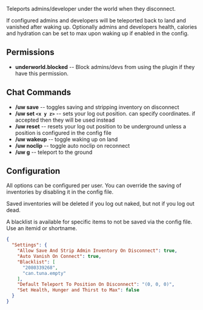 Teleports admins/developer under the world when they disconnect.

If configured admins and developers will be teleported back to land and vanished after waking up.
Optionally admins and developers health, calories and hydration can be set to max upon waking up if enabled in the config.

## Permissions

- **underworld.blocked** -- Block admins/devs from using the plugin if they have this permission.

## Chat Commands

- **/uw save** -- toggles saving and stripping inventory on disconnect
- **/uw set `<x y z>`** -- sets your log out position. can specify coordinates. if accepted then they will be used instead
- **/uw reset** -- resets your log out position to be underground unless a position is configured in the config file
- **/uw wakeup** -- toggle waking up on land
- **/uw noclip** -- toggle auto noclip on reconnect
- **/uw g** -- teleport to the ground

## Configuration

All options can be configured per user. You can override the saving of inventories by disabling it in the config file.

Saved inventories will be deleted if you log out naked, but not if you log out dead.

A blacklist is available for specific items to not be saved via the config file. Use an itemid or shortname.

```json
{
  "Settings": {
    "Allow Save And Strip Admin Inventory On Disconnect": true,
    "Auto Vanish On Connect": true,
    "Blacklist": [
      "2080339268",
      "can.tuna.empty"
    ],
    "Default Teleport To Position On Disconnect": "(0, 0, 0)",
    "Set Health, Hunger and Thirst to Max": false
  }
}
```
